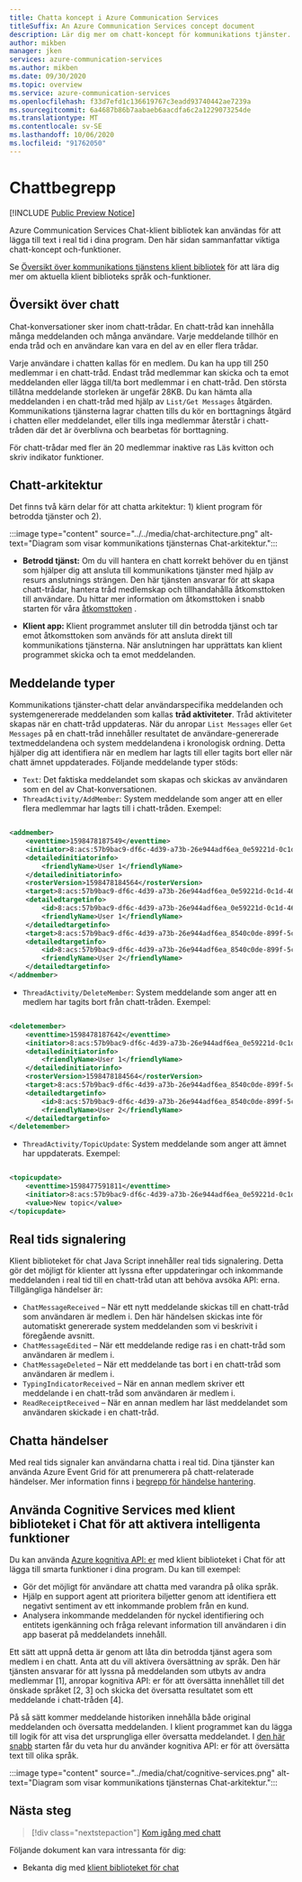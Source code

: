 ```yaml
---
title: Chatta koncept i Azure Communication Services
titleSuffix: An Azure Communication Services concept document
description: Lär dig mer om chatt-koncept för kommunikations tjänster.
author: mikben
manager: jken
services: azure-communication-services
ms.author: mikben
ms.date: 09/30/2020
ms.topic: overview
ms.service: azure-communication-services
ms.openlocfilehash: f33d7efd1c136619767c3eadd93740442ae7239a
ms.sourcegitcommit: 6a4687b86b7aabaeb6aacdfa6c2a1229073254de
ms.translationtype: MT
ms.contentlocale: sv-SE
ms.lasthandoff: 10/06/2020
ms.locfileid: "91762050"
---
```

# <a name="chat-concepts"></a>Chattbegrepp

[!INCLUDE [Public Preview Notice](../../includes/public-preview-include.md)]

Azure Communication Services Chat-klient bibliotek kan användas för att lägga till text i real tid i dina program. Den här sidan sammanfattar viktiga chatt-koncept och-funktioner.

Se [Översikt över kommunikations tjänstens klient bibliotek](./sdk-features.md) för att lära dig mer om aktuella klient biblioteks språk och-funktioner.

## <a name="chat-overview"></a>Översikt över chatt 

Chat-konversationer sker inom chatt-trådar. En chatt-tråd kan innehålla många meddelanden och många användare. Varje meddelande tillhör en enda tråd och en användare kan vara en del av en eller flera trådar. 

Varje användare i chatten kallas för en medlem. Du kan ha upp till 250 medlemmar i en chatt-tråd. Endast tråd medlemmar kan skicka och ta emot meddelanden eller lägga till/ta bort medlemmar i en chatt-tråd. Den största tillåtna meddelande storleken är ungefär 28KB. Du kan hämta alla meddelanden i en chatt-tråd med hjälp av `List/Get Messages` åtgärden. Kommunikations tjänsterna lagrar chatten tills du kör en borttagnings åtgärd i chatten eller meddelandet, eller tills inga medlemmar återstår i chatt-tråden där det är överblivna och bearbetas för borttagning.   

För chatt-trådar med fler än 20 medlemmar inaktive ras Läs kvitton och skriv indikator funktioner. 

## <a name="chat-architecture"></a>Chatt-arkitektur

Det finns två kärn delar för att chatta arkitektur: 1) klient program för betrodda tjänster och 2).

:::image type="content" source="../../media/chat-architecture.png" alt-text="Diagram som visar kommunikations tjänsternas Chat-arkitektur.":::

 - **Betrodd tjänst:** Om du vill hantera en chatt korrekt behöver du en tjänst som hjälper dig att ansluta till kommunikations tjänster med hjälp av resurs anslutnings strängen. Den här tjänsten ansvarar för att skapa chatt-trådar, hantera tråd medlemskap och tillhandahålla åtkomsttoken till användare. Du hittar mer information om åtkomsttoken i snabb starten för våra [åtkomsttoken](../../quickstarts/access-tokens.md) .

 - **Klient app:**  Klient programmet ansluter till din betrodda tjänst och tar emot åtkomsttoken som används för att ansluta direkt till kommunikations tjänsterna. När anslutningen har upprättats kan klient programmet skicka och ta emot meddelanden.
    
## <a name="message-types"></a>Meddelande typer

Kommunikations tjänster-chatt delar användarspecifika meddelanden och systemgenererade meddelanden som kallas **tråd aktiviteter**. Tråd aktiviteter skapas när en chatt-tråd uppdateras. När du anropar `List Messages` eller `Get Messages` på en chatt-tråd innehåller resultatet de användare-genererade textmeddelandena och system meddelandena i kronologisk ordning. Detta hjälper dig att identifiera när en medlem har lagts till eller tagits bort eller när chatt ämnet uppdaterades. Följande meddelande typer stöds:  

 - `Text`: Det faktiska meddelandet som skapas och skickas av användaren som en del av Chat-konversationen. 
 - `ThreadActivity/AddMember`: System meddelande som anger att en eller flera medlemmar har lagts till i chatt-tråden. Exempel:

```xml

<addmember>
    <eventtime>1598478187549</eventtime>
    <initiator>8:acs:57b9bac9-df6c-4d39-a73b-26e944adf6ea_0e59221d-0c1d-46ae-9544-c963ce56c10b</initiator>
    <detailedinitiatorinfo>
        <friendlyName>User 1</friendlyName>
    </detailedinitiatorinfo>
    <rosterVersion>1598478184564</rosterVersion>
    <target>8:acs:57b9bac9-df6c-4d39-a73b-26e944adf6ea_0e59221d-0c1d-46ae-9544-c963ce56c10b</target>
    <detailedtargetinfo>
        <id>8:acs:57b9bac9-df6c-4d39-a73b-26e944adf6ea_0e59221d-0c1d-46ae-9544-c963ce56c10b</id>
        <friendlyName>User 1</friendlyName>
    </detailedtargetinfo>
    <target>8:acs:57b9bac9-df6c-4d39-a73b-26e944adf6ea_8540c0de-899f-5cce-acb5-3ec493af3800</target>
    <detailedtargetinfo>
        <id>8:acs:57b9bac9-df6c-4d39-a73b-26e944adf6ea_8540c0de-899f-5cce-acb5-3ec493af3800</id>
        <friendlyName>User 2</friendlyName>
    </detailedtargetinfo>
</addmember>

```  

- `ThreadActivity/DeleteMember`: System meddelande som anger att en medlem har tagits bort från chatt-tråden. Exempel:

```xml

<deletemember>
    <eventtime>1598478187642</eventtime>
    <initiator>8:acs:57b9bac9-df6c-4d39-a73b-26e944adf6ea_0e59221d-0c1d-46ae-9544-c963ce56c10b</initiator>
    <detailedinitiatorinfo>
        <friendlyName>User 1</friendlyName>
    </detailedinitiatorinfo>
    <rosterVersion>1598478184564</rosterVersion>
    <target>8:acs:57b9bac9-df6c-4d39-a73b-26e944adf6ea_8540c0de-899f-5cce-acb5-3ec493af3800</target>
    <detailedtargetinfo>
        <id>8:acs:57b9bac9-df6c-4d39-a73b-26e944adf6ea_8540c0de-899f-5cce-acb5-3ec493af3800</id>
        <friendlyName>User 2</friendlyName>
    </detailedtargetinfo>
</deletemember>

```

- `ThreadActivity/TopicUpdate`: System meddelande som anger att ämnet har uppdaterats. Exempel:

```xml

<topicupdate>
    <eventtime>1598477591811</eventtime>
    <initiator>8:acs:57b9bac9-df6c-4d39-a73b-26e944adf6ea_0e59221d-0c1d-46ae-9544-c963ce56c10b</initiator>
    <value>New topic</value>
</topicupdate>

```

## <a name="real-time-signaling"></a>Real tids signalering 

Klient biblioteket för chat Java Script innehåller real tids signalering. Detta gör det möjligt för klienter att lyssna efter uppdateringar och inkommande meddelanden i real tid till en chatt-tråd utan att behöva avsöka API: erna. Tillgängliga händelser är:

 - `ChatMessageReceived` – När ett nytt meddelande skickas till en chatt-tråd som användaren är medlem i. Den här händelsen skickas inte för automatiskt genererade system meddelanden som vi beskrivit i föregående avsnitt.  
 - `ChatMessageEdited` – När ett meddelande redige ras i en chatt-tråd som användaren är medlem i. 
 - `ChatMessageDeleted` – När ett meddelande tas bort i en chatt-tråd som användaren är medlem i. 
 - `TypingIndicatorReceived` – När en annan medlem skriver ett meddelande i en chatt-tråd som användaren är medlem i. 
 - `ReadReceiptReceived` – När en annan medlem har läst meddelandet som användaren skickade i en chatt-tråd. 

## <a name="chat-events"></a>Chatta händelser 

Med real tids signaler kan användarna chatta i real tid. Dina tjänster kan använda Azure Event Grid för att prenumerera på chatt-relaterade händelser. Mer information finns i [begrepp för händelse hantering](../event-handling.md).

## <a name="using-cognitive-services-with-chat-client-library-to-enable-intelligent-features"></a>Använda Cognitive Services med klient biblioteket i Chat för att aktivera intelligenta funktioner

Du kan använda [Azure kognitiva API: er](https://docs.microsoft.com/azure/cognitive-services/) med klient biblioteket i Chat för att lägga till smarta funktioner i dina program. Du kan till exempel:

- Gör det möjligt för användare att chatta med varandra på olika språk. 
- Hjälp en support agent att prioritera biljetter genom att identifiera ett negativt sentiment av ett inkommande problem från en kund.
- Analysera inkommande meddelanden för nyckel identifiering och entitets igenkänning och fråga relevant information till användaren i din app baserat på meddelandets innehåll.

Ett sätt att uppnå detta är genom att låta din betrodda tjänst agera som medlem i en chatt. Anta att du vill aktivera översättning av språk. Den här tjänsten ansvarar för att lyssna på meddelanden som utbyts av andra medlemmar [1], anropar kognitiva API: er för att översätta innehållet till det önskade språket [2, 3] och skicka det översatta resultatet som ett meddelande i chatt-tråden [4]. 

På så sätt kommer meddelande historiken innehålla både original meddelanden och översatta meddelanden. I klient programmet kan du lägga till logik för att visa det ursprungliga eller översatta meddelandet. I [den här snabb](https://docs.microsoft.com/azure/cognitive-services/translator/quickstart-translator) starten får du veta hur du använder kognitiva API: er för att översätta text till olika språk. 

:::image type="content" source="../media/chat/cognitive-services.png" alt-text="Diagram som visar kommunikations tjänsternas Chat-arkitektur.":::

## <a name="next-steps"></a>Nästa steg

> [!div class="nextstepaction"]
> [Kom igång med chatt](../../quickstarts/chat/get-started.md)

Följande dokument kan vara intressanta för dig:

- Bekanta dig med [klient biblioteket för chat](sdk-features.md)
